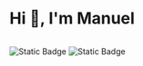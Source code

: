 <h1>Hi 👋, I'm Manuel</h1>

<img>

![Static Badge](https://img.shields.io/badge/Linkedin%20-%20?logo=linkedin&color=blue&link=https%3A%2F%2Fwww.linkedin.com%2Fin%2Fmanuel-garc%25C3%25ADa-rodr%25C3%25ADguez%2F)
![Static Badge](https://img.shields.io/badge/Codewars%20-%20?logo=codewars&color=orange&link=https%3A%2F%2Fwww.linkedin.com%2Fin%2Fmanuel-garc%25C3%25ADa-rodr%25C3%25ADguez%2F)


